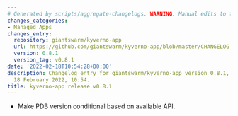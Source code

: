 ```yaml
---
# Generated by scripts/aggregate-changelogs. WARNING: Manual edits to this files will be overwritten.
changes_categories:
- Managed Apps
changes_entry:
  repository: giantswarm/kyverno-app
  url: https://github.com/giantswarm/kyverno-app/blob/master/CHANGELOG.md#081---2022-02-18
  version: 0.8.1
  version_tag: v0.8.1
date: '2022-02-18T10:54:28+00:00'
description: Changelog entry for giantswarm/kyverno-app version 0.8.1, published on
  18 February 2022, 10:54.
title: kyverno-app release v0.8.1
---
```


- Make PDB version conditional based on available API.
